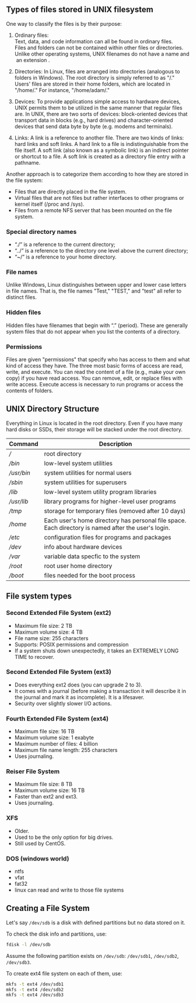 ## Types of files stored in UNIX filesystem
  
One way to classify the files is by their purpose: 

1. Ordinary files: Text, data, and code information can all be found in ordinary files. 
  Files and folders can not be contained within other files or directories. 
  Unlike other operating systems, UNIX filenames do not have a name and an extension .

1. Directories: In Linux, files are arranged into directories (analogous to folders in Windows). 
  The root directory is simply referred to as "/."
  Users' files are stored in their home folders, which are located in "/home/." For instance, "/home/adam/."

1. Devices: To provide applications simple access to hardware devices, UNIX permits them to be utilized in the same manner that regular files are. In UNIX, there are two sorts of devices: block-oriented devices that transport data in blocks (e.g., hard drives) and character-oriented devices that send data byte by byte (e.g. modems and terminals).

1. Links: A link is a reference to another file. There are two kinds of links: hard links and soft links. A hard link to a file is indistinguishable from the file itself. A soft link (also known as a symbolic link) is an indirect pointer or shortcut to a file. A soft link is created as a directory file entry with a pathname.

Another approach is to categorize them according to how they are stored in the file system: 

* Files that are directly placed in the file system.
* Virtual files that are not files but rather interfaces to other programs or kernel itself (/proc and /sys).
* Files from a remote NFS server that has been mounted on the file system. 

### Special directory names 

* “./” is a reference to the current directory;
* “../” is a reference  to the directory one level above the current directory; 
* “~/” is a reference  to your home directory.

### File names 
Unlike Windows, Linux distinguishes between upper and lower case letters in file names.
That is, the file names "Test," "TEST," and "test" all refer to distinct files.

### Hidden files 
Hidden files have filenames that begin with “.” (period). 
These are generally system files that do not appear when you list the contents of a directory. 

### Permissions
Files are given "permissions" that specify who has access to them and what kind of access they have.
The three most basic forms of access are read, write, and execute. 
You can read the content of a file (e.g., make your own copy) if you have read access. 
You can remove, edit, or replace files with write access.
Execute access is necessary to run programs or access the contents of folders.

## UNIX Directory Structure

Everything in Linux is located in the root directory. Even if you have many hard disks or SSDs, their storage will be stacked under the root directory. 

| Command | Description |
| --- | --- |
| <i>/</i> | root directory |
| <i>/bin</i> | low-level system utilities |
| <i>/usr/bin</i> | system utilities for normal users |
| <i>/sbin</i> | system utilities for superusers |
| <i>/lib</i> | low-level system utility program libraries |
| <i>/usr/lib</i> | library programs for higher-level user programs |
| <i>/tmp</i> | storage for temporary files (removed after 10 days) |
| <i>/home</i> | Each user's home directory has personal file space. Each directory is named after the user's login. |
| <i>/etc</i> |  configuration files for programs and packages |
| <i>/dev</i> | info about hardware devices |
| <i>/var</i> | variable data specfic to the system |
| <i>/root</i> | root user home directory |
| <i>/boot</i> | files needed for the boot process |

## File system types

### Second Extended File System (ext2)

* Maximum file size: 2 TB
* Maximum volume size: 4 TB
* File name size: 255 characters
* Supports: POSIX permissions and compression
* If a system shuts down unexpectedly, it takes an EXTREMELY LONG TIME to recover.

### Second Extended File System (ext3)

* Does everything ext2 does (you can upgrade 2 to 3).
* It comes with a journal (before making a transaction it will describe it in the journal and mark it as incomplete). It is a lifesaver.
* Security over slightly slower I/O actions.

### Fourth Extended File System (ext4)

* Maximum file size: 16 TB
* Maximum volume size: 1 exabyte
* Maximum number of files: 4 billion
* Maximum file name length: 255 characters
* Uses journaling.

### Reiser File System 

* Maximum file size: 8 TB
* Maximum volume size: 16 TB
* Faster than ext2 and ext3.
* Uses journaling.

### XFS

* Older.
* Used to be the only option for big drives.
* Still used by CentOS.

### DOS (windows world)

* ntfs
* vfat
* fat32
* linux can read and write to those file systems

## Creating a File System
Let's say <code>/dev/sdb</code> is a disk  with defined partitions but no data stored on it.

To check the disk info and partitions, use:

```bash
fdisk -l /dev/sdb 
```

Assume the following partition exists on <code>/dev/sdb</code>: <code>/dev/sdb1</code>, <code>/dev/sdb2</code>, <code>/dev/sdb3</code>.

To create ext4 file system on each of them, use:

```bash
mkfs -t ext4 /dev/sdb1
mkfs -t ext4 /dev/sdb2
mkfs -t ext4 /dev/sdb3
```
